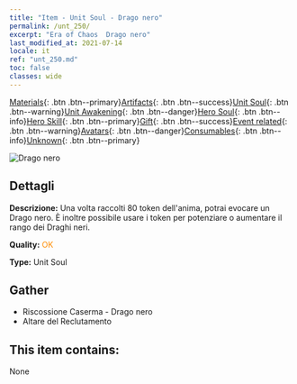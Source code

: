 ```yaml
---
title: "Item - Unit Soul - Drago nero"
permalink: /unt_250/
excerpt: "Era of Chaos  Drago nero"
last_modified_at: 2021-07-14
locale: it
ref: "unt_250.md"
toc: false
classes: wide
---
```

 [Materials](/ItemsIT/){: .btn .btn--primary}[Artifacts](/ItemsIT/Artifacts/){: .btn .btn--success}[Unit Soul](/ItemsIT/UnitSoul/){: .btn .btn--warning}[Unit Awakening](/ItemsIT/UnitAwakening/){: .btn .btn--danger}[Hero Soul](/ItemsIT/HeroSoul/){: .btn .btn--info}[Hero Skill](/ItemsIT/HeroSkill/){: .btn .btn--primary}[Gift](/ItemsIT/Gift/){: .btn .btn--success}[Event related](/ItemsIT/Events/){: .btn .btn--warning}[Avatars](/ItemsIT/Avatars/){: .btn .btn--danger}[Consumables](/ItemsIT/Consumables/){: .btn .btn--info}[Unknown](/ItemsIT/Unknown/){: .btn .btn--primary}

 ![Drago nero](/images/u/ti_heilong.jpg)

## Dettagli
 **Descrizione:** Una volta raccolti 80 token dell'anima, potrai evocare un Drago nero. È inoltre possibile usare i token per potenziare o aumentare il rango dei Draghi neri.

 **Quality:** <span style="color: #FF8C00">OK</span>

 **Type:** Unit Soul

## Gather

*    Riscossione Caserma - Drago nero 
*    Altare del Reclutamento 

## This item contains:

  None


